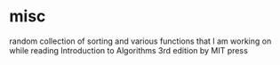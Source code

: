 # misc
random collection of sorting and various functions that I am working on while reading Introduction to Algorithms 3rd edition by MIT press
